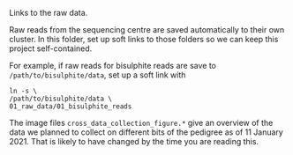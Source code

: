 Links to the raw data.

Raw reads from the sequencing centre are saved automatically to their own
cluster. In this folder, set up soft links to those folders so we can keep this
project self-contained.

For example, if raw reads for bisulphite reads are save to
`/path/to/bisulphite/data`, set up a soft link with

```
ln -s \
/path/to/bisulphite/data \
01_raw_data/01_bisulphite_reads
```

The image files `cross_data_collection_figure.*` give an overview of the data we planned to collect on different bits of the pedigree as of 11 January 2021. That is likely to have changed by the time you are reading this.
